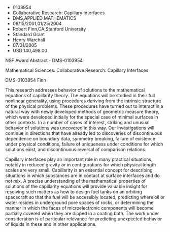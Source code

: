 
* 0103954
* Collaborative Research: Capillary Interfaces
* DMS,APPLIED MATHEMATICS
* 08/15/2001,01/25/2004
* Robert Finn,CA,Stanford University
* Standard Grant
* Henry Warchall
* 07/31/2005
* USD 140,498.00

NSF Award Abstract - DMS-0103954

Mathematical Sciences: Collaborative Research: Capillary Interfaces

DMS-0103954 Finn

This research addresses behavior of solutions to the mathematical equations of
capillarity theory. The equations will be studied in their full nonlinear
generality, using procedures deriving from the intrinsic structure of the
physical problems. These procedures have turned out to interact in a natural way
with newly developed methods of geometric measure theory, which were developed
initially for the special case of minimal surfaces in other contexts. In a
number of cases of interest, striking and unusual behavior of solutions was
uncovered in this way. Our investigations will continue in directions that have
already led to discoveries of discontinuous dependence on boundary data,
symmetry breaking, failure of existence under physical conditions, failure of
uniqueness under conditions for which solutions exist, and discontinuous
reversal of comparison relations.

Capillary interfaces play an important role in many practical situations,
notably in reduced gravity or in configurations for which physical length scales
are very small. Capillarity is an essential concept for describing situations in
which substances are in contact at surface interfaces and do not mix. A precise
understanding of the mathematical properties of solutions of the capillarity
equations will provide valuable insight for resolving such matters as how to
design fuel tanks on an orbiting spacecraft so that the fuel will be accessibly
located, predicting where oil or water resides in underground pore spaces of
rocks, or determining the manner in which the faces of microelectronic
components will become partially covered when they are dipped in a coating bath.
The work under consideration is of particular relevance for predicting
unexpected behavior of liquids in these and in other applications.
